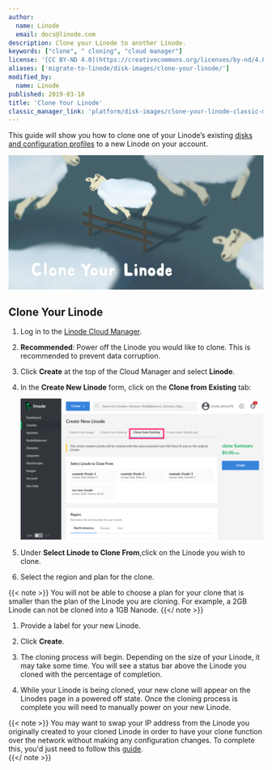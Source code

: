 ```yaml
---
author:
  name: Linode
  email: docs@linode.com
description: Clone your Linode to another Linode.
keywords: ["clone", " cloning", "cloud manager"]
license: '[CC BY-ND 4.0](https://creativecommons.org/licenses/by-nd/4.0)'
aliases: ['migrate-to-linode/disk-images/clone-your-linode/']
modified_by:
  name: Linode
published: 2019-03-18
title: 'Clone Your Linode'
classic_manager_link: 'platform/disk-images/clone-your-linode-classic-manager/'
---
```


This guide will show you how to clone one of your Linode’s existing [disks and configuration profiles](/docs/platform/disk-images/disk-images-and-configuration-profiles/) to a new Linode on your account.

![Clone Your Linode](clone-your-linode.png "Clone Your Linode")

## Clone Your Linode

1. Log in to the [Linode Cloud Manager](https://cloud.linode.com).

1. **Recommended**: Power off the Linode you would like to clone. This is recommended to prevent data corruption.

1. Click **Create** at the top of the Cloud Manager and select **Linode**.

1. In the **Create New Linode** form, click on the **Clone from Existing** tab:

    ![Select the 'Clone from Existing' tab to clone an existing Linode.](clone-linode-menu.png)

1. Under **Select Linode to Clone From**,click on the Linode you wish to clone.

1. Select the region and plan for the clone.

  {{< note >}}
You will not be able to choose a plan for your clone that is smaller than the plan of the Linode you are cloning. For example, a 2GB Linode can not be cloned into a 1GB Nanode.
{{</ note >}}

1. Provide a label for your new Linode.

1. Click **Create**.

1. The cloning process will begin. Depending on the size of your Linode, it may take some time. You will see a status bar above the Linode you cloned with the percentage of completion.

1. While your Linode is being cloned, your new clone will appear on the Linodes page in a powered off state. Once the cloning process is complete you will need to manually power on your new Linode.

  {{< note >}}
You may want to swap your IP address from the Linode you originally created to your cloned Linode in order to have your clone function over the network without making any configuration changes. To complete this, you'd just need to follow this [guide](/docs/platform/manager/remote-access/#swapping-ip-addresses).  
{{</ note >}}
